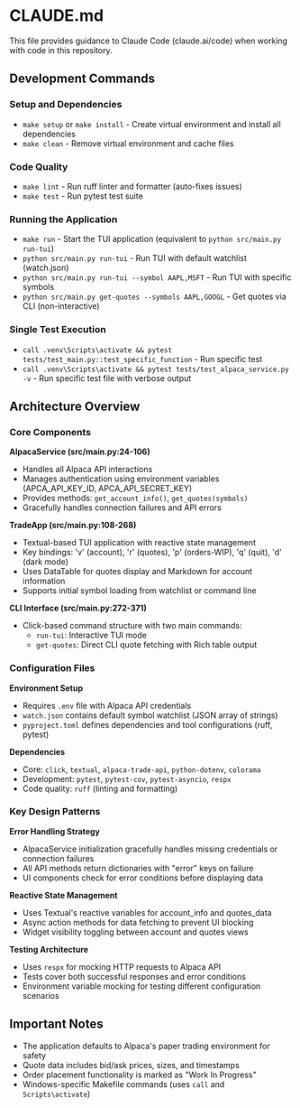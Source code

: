 # CLAUDE.md

This file provides guidance to Claude Code (claude.ai/code) when working with code in this repository.

## Development Commands

### Setup and Dependencies
- `make setup` or `make install` - Create virtual environment and install all dependencies
- `make clean` - Remove virtual environment and cache files

### Code Quality
- `make lint` - Run ruff linter and formatter (auto-fixes issues)
- `make test` - Run pytest test suite

### Running the Application
- `make run` - Start the TUI application (equivalent to `python src/main.py run-tui`)
- `python src/main.py run-tui` - Run TUI with default watchlist (watch.json)
- `python src/main.py run-tui --symbol AAPL,MSFT` - Run TUI with specific symbols
- `python src/main.py get-quotes --symbols AAPL,GOOGL` - Get quotes via CLI (non-interactive)

### Single Test Execution
- `call .venv\Scripts\activate && pytest tests/test_main.py::test_specific_function` - Run specific test
- `call .venv\Scripts\activate && pytest tests/test_alpaca_service.py -v` - Run specific test file with verbose output

## Architecture Overview

### Core Components

**AlpacaService (src/main.py:24-106)**
- Handles all Alpaca API interactions
- Manages authentication using environment variables (APCA_API_KEY_ID, APCA_API_SECRET_KEY)
- Provides methods: `get_account_info()`, `get_quotes(symbols)`
- Gracefully handles connection failures and API errors

**TradeApp (src/main.py:108-268)**
- Textual-based TUI application with reactive state management
- Key bindings: 'v' (account), 'r' (quotes), 'p' (orders-WIP), 'q' (quit), 'd' (dark mode)
- Uses DataTable for quotes display and Markdown for account information
- Supports initial symbol loading from watchlist or command line

**CLI Interface (src/main.py:272-371)**
- Click-based command structure with two main commands:
  - `run-tui`: Interactive TUI mode
  - `get-quotes`: Direct CLI quote fetching with Rich table output

### Configuration Files

**Environment Setup**
- Requires `.env` file with Alpaca API credentials
- `watch.json` contains default symbol watchlist (JSON array of strings)
- `pyproject.toml` defines dependencies and tool configurations (ruff, pytest)

**Dependencies**
- Core: `click`, `textual`, `alpaca-trade-api`, `python-dotenv`, `colorama`
- Development: `pytest`, `pytest-cov`, `pytest-asyncio`, `respx`
- Code quality: `ruff` (linting and formatting)

### Key Design Patterns

**Error Handling Strategy**
- AlpacaService initialization gracefully handles missing credentials or connection failures
- All API methods return dictionaries with "error" keys on failure
- UI components check for error conditions before displaying data

**Reactive State Management**
- Uses Textual's reactive variables for account_info and quotes_data
- Async action methods for data fetching to prevent UI blocking
- Widget visibility toggling between account and quotes views

**Testing Architecture**
- Uses `respx` for mocking HTTP requests to Alpaca API
- Tests cover both successful responses and error conditions
- Environment variable mocking for testing different configuration scenarios

## Important Notes

- The application defaults to Alpaca's paper trading environment for safety
- Quote data includes bid/ask prices, sizes, and timestamps
- Order placement functionality is marked as "Work In Progress"
- Windows-specific Makefile commands (uses `call` and `Scripts\activate`)